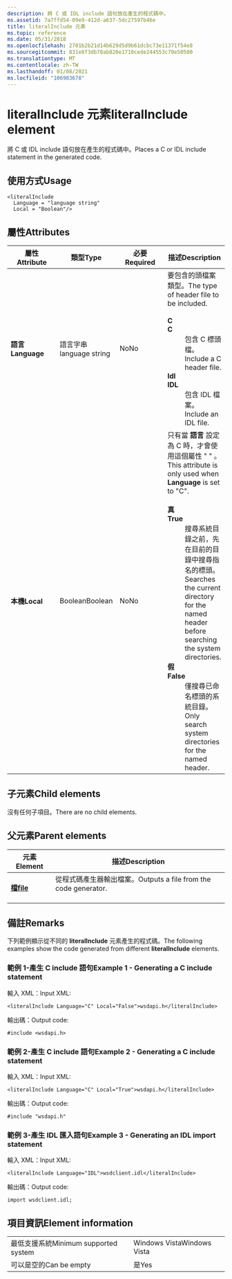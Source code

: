 ```yaml
---
description: 將 C 或 IDL include 語句放在產生的程式碼中。
ms.assetid: 7a7ffd54-09e9-412d-a637-5dc27597b46e
title: literalInclude 元素
ms.topic: reference
ms.date: 05/31/2018
ms.openlocfilehash: 2701b2b21d14b629d5d9b61dcbc73e11371f54e8
ms.sourcegitcommit: 831e8f3db78ab820e1710cede244553c70e50500
ms.translationtype: MT
ms.contentlocale: zh-TW
ms.lasthandoff: 01/08/2021
ms.locfileid: "106983678"
---
```

# <a name="literalinclude-element"></a><span data-ttu-id="383cc-103">literalInclude 元素</span><span class="sxs-lookup"><span data-stu-id="383cc-103">literalInclude element</span></span>

<span data-ttu-id="383cc-104">將 C 或 IDL include 語句放在產生的程式碼中。</span><span class="sxs-lookup"><span data-stu-id="383cc-104">Places a C or IDL include statement in the generated code.</span></span>

## <a name="usage"></a><span data-ttu-id="383cc-105">使用方式</span><span class="sxs-lookup"><span data-stu-id="383cc-105">Usage</span></span>

``` syntax
<literalInclude
  Language = "language string"
  Local = "Boolean"/>
```

## <a name="attributes"></a><span data-ttu-id="383cc-106">屬性</span><span class="sxs-lookup"><span data-stu-id="383cc-106">Attributes</span></span>



<table>
<colgroup>
<col style="width: 25%" />
<col style="width: 25%" />
<col style="width: 25%" />
<col style="width: 25%" />
</colgroup>
<thead>
<tr class="header">
<th><span data-ttu-id="383cc-107">屬性</span><span class="sxs-lookup"><span data-stu-id="383cc-107">Attribute</span></span></th>
<th><span data-ttu-id="383cc-108">類型</span><span class="sxs-lookup"><span data-stu-id="383cc-108">Type</span></span></th>
<th><span data-ttu-id="383cc-109">必要</span><span class="sxs-lookup"><span data-stu-id="383cc-109">Required</span></span></th>
<th><span data-ttu-id="383cc-110">描述</span><span class="sxs-lookup"><span data-stu-id="383cc-110">Description</span></span></th>
</tr>
</thead>
<tbody>
<tr class="odd">
<td><span data-ttu-id="383cc-111"><strong>語言</strong></span><span class="sxs-lookup"><span data-stu-id="383cc-111"><strong>Language</strong></span></span><br/></td>
<td><span data-ttu-id="383cc-112">語言字串</span><span class="sxs-lookup"><span data-stu-id="383cc-112">language string</span></span><br/></td>
<td><span data-ttu-id="383cc-113">No</span><span class="sxs-lookup"><span data-stu-id="383cc-113">No</span></span><br/></td>
<td><span data-ttu-id="383cc-114">要包含的頭檔案類型。</span><span class="sxs-lookup"><span data-stu-id="383cc-114">The type of header file to be included.</span></span> <br/> <br/><span data-ttu-id="383cc-115">
<dt><strong>C</strong></dt> </span><span class="sxs-lookup"><span data-stu-id="383cc-115">
<dt><strong>C</strong></dt> </span></span><dd> <span data-ttu-id="383cc-116">包含 C 標頭檔。</span><span class="sxs-lookup"><span data-stu-id="383cc-116">Include a C header file.</span></span><br/> </dd> <span data-ttu-id="383cc-117"><dt><strong>Idl</strong></dt> </span><span class="sxs-lookup"><span data-stu-id="383cc-117"><dt><strong>IDL</strong></dt> </span></span><dd> <span data-ttu-id="383cc-118">包含 IDL 檔案。</span><span class="sxs-lookup"><span data-stu-id="383cc-118">Include an IDL file.</span></span><br/> </dd> </dl></td>
</tr>
<tr class="even">
<td><span data-ttu-id="383cc-119"><strong>本機</strong></span><span class="sxs-lookup"><span data-stu-id="383cc-119"><strong>Local</strong></span></span><br/></td>
<td><span data-ttu-id="383cc-120">Boolean</span><span class="sxs-lookup"><span data-stu-id="383cc-120">Boolean</span></span><br/></td>
<td><span data-ttu-id="383cc-121">No</span><span class="sxs-lookup"><span data-stu-id="383cc-121">No</span></span><br/></td>
<td><span data-ttu-id="383cc-122">只有當 <strong>語言</strong> 設定為 C 時，才會使用這個屬性 &quot; &quot; 。</span><span class="sxs-lookup"><span data-stu-id="383cc-122">This attribute is only used when <strong>Language</strong> is set to &quot;C&quot;.</span></span><br/> <br/><span data-ttu-id="383cc-123">
<dt><strong>真</strong></dt> </span><span class="sxs-lookup"><span data-stu-id="383cc-123">
<dt><strong>True</strong></dt> </span></span><dd> <span data-ttu-id="383cc-124">搜尋系統目錄之前，先在目前的目錄中搜尋指名的標頭。</span><span class="sxs-lookup"><span data-stu-id="383cc-124">Searches the current directory for the named header before searching the system directories.</span></span><br/> </dd> <span data-ttu-id="383cc-125"><dt><strong>假</strong></dt> </span><span class="sxs-lookup"><span data-stu-id="383cc-125"><dt><strong>False</strong></dt> </span></span><dd> <span data-ttu-id="383cc-126">僅搜尋已命名標頭的系統目錄。</span><span class="sxs-lookup"><span data-stu-id="383cc-126">Only search system directories for the named header.</span></span><br/> </dd> </dl></td>
</tr>
</tbody>
</table>



## <a name="child-elements"></a><span data-ttu-id="383cc-127">子元素</span><span class="sxs-lookup"><span data-stu-id="383cc-127">Child elements</span></span>

<span data-ttu-id="383cc-128">沒有任何子項目。</span><span class="sxs-lookup"><span data-stu-id="383cc-128">There are no child elements.</span></span>

## <a name="parent-elements"></a><span data-ttu-id="383cc-129">父元素</span><span class="sxs-lookup"><span data-stu-id="383cc-129">Parent elements</span></span>



| <span data-ttu-id="383cc-130">元素</span><span class="sxs-lookup"><span data-stu-id="383cc-130">Element</span></span>                         | <span data-ttu-id="383cc-131">描述</span><span class="sxs-lookup"><span data-stu-id="383cc-131">Description</span></span>                                                    |
|---------------------------------|----------------------------------------------------------------|
| [<span data-ttu-id="383cc-132">**檔**</span><span class="sxs-lookup"><span data-stu-id="383cc-132">**file**</span></span>](file.md)<br/> | <span data-ttu-id="383cc-133">從程式碼產生器輸出檔案。</span><span class="sxs-lookup"><span data-stu-id="383cc-133">Outputs a file from the code generator.</span></span><br/> <br/> |



## <a name="remarks"></a><span data-ttu-id="383cc-134">備註</span><span class="sxs-lookup"><span data-stu-id="383cc-134">Remarks</span></span>

<span data-ttu-id="383cc-135">下列範例顯示從不同的 **literalInclude** 元素產生的程式碼。</span><span class="sxs-lookup"><span data-stu-id="383cc-135">The following examples show the code generated from different **literalInclude** elements.</span></span>

### <a name="example-1---generating-a-c-include-statement"></a><span data-ttu-id="383cc-136">範例 1-產生 C include 語句</span><span class="sxs-lookup"><span data-stu-id="383cc-136">Example 1 - Generating a C include statement</span></span>

<span data-ttu-id="383cc-137">輸入 XML：</span><span class="sxs-lookup"><span data-stu-id="383cc-137">Input XML:</span></span>

``` syntax
<literalInclude Language="C" Local="False">wsdapi.h</literalInclude>
```

<span data-ttu-id="383cc-138">輸出碼：</span><span class="sxs-lookup"><span data-stu-id="383cc-138">Output code:</span></span>

``` syntax
#include <wsdapi.h>
```

### <a name="example-2---generating-a-c-include-statement"></a><span data-ttu-id="383cc-139">範例 2-產生 C include 語句</span><span class="sxs-lookup"><span data-stu-id="383cc-139">Example 2 - Generating a C include statement</span></span>

<span data-ttu-id="383cc-140">輸入 XML：</span><span class="sxs-lookup"><span data-stu-id="383cc-140">Input XML:</span></span>

``` syntax
<literalInclude Language="C" Local="True">wsdapi.h</literalInclude>
```

<span data-ttu-id="383cc-141">輸出碼：</span><span class="sxs-lookup"><span data-stu-id="383cc-141">Output code:</span></span>

``` syntax
#include "wsdapi.h"
```

### <a name="example-3---generating-an-idl-import-statement"></a><span data-ttu-id="383cc-142">範例 3-產生 IDL 匯入語句</span><span class="sxs-lookup"><span data-stu-id="383cc-142">Example 3 - Generating an IDL import statement</span></span>

<span data-ttu-id="383cc-143">輸入 XML：</span><span class="sxs-lookup"><span data-stu-id="383cc-143">Input XML:</span></span>

``` syntax
<literalInclude Language="IDL">wsdclient.idl</literalInclude>
```

<span data-ttu-id="383cc-144">輸出碼：</span><span class="sxs-lookup"><span data-stu-id="383cc-144">Output code:</span></span>

``` syntax
import wsdclient.idl;
```

## <a name="element-information"></a><span data-ttu-id="383cc-145">項目資訊</span><span class="sxs-lookup"><span data-stu-id="383cc-145">Element information</span></span>



|                                     |               |
|-------------------------------------|---------------|
| <span data-ttu-id="383cc-146">最低支援系統</span><span class="sxs-lookup"><span data-stu-id="383cc-146">Minimum supported system</span></span><br/> | <span data-ttu-id="383cc-147">Windows Vista</span><span class="sxs-lookup"><span data-stu-id="383cc-147">Windows Vista</span></span> |
| <span data-ttu-id="383cc-148">可以是空的</span><span class="sxs-lookup"><span data-stu-id="383cc-148">Can be empty</span></span>                        | <span data-ttu-id="383cc-149">是</span><span class="sxs-lookup"><span data-stu-id="383cc-149">Yes</span></span>           |



 

 




